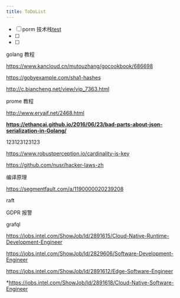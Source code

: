 ```yaml
---
title: ToDoList
---
```




- [ ] porm 技术栈[test](/Users/admin/SynologyDrive/ByteGopher/content/tsdb/prom.md)
- [ ] 
- [ ] 



golang 教程

https://www.kancloud.cn/mutouzhang/gocookbook/686698

https://gobyexample.com/sha1-hashes



http://c.biancheng.net/view/vip_7363.html



prome 教程

http://www.eryajf.net/2468.html



**https://ethancai.github.io/2016/06/23/bad-parts-about-json-serialization-in-Golang/**

123123123123

 



https://www.robustperception.io/cardinality-is-key





https://github.com/nusr/hacker-laws-zh

编译原理

https://segmentfault.com/a/1190000020239208

raft





GDPR 报警





grafql







https://jobs.intel.com/ShowJob/Id/2891615/Cloud-Native-Runtime-Development-Engineer





https://jobs.intel.com/ShowJob/Id/2829606/Software-Development-Engineer



https://jobs.intel.com/ShowJob/Id/2891612/Edge-Software-Engineer



*https://jobs.intel.com/ShowJob/Id/2891618/Cloud-Native-Software-Engineer

























